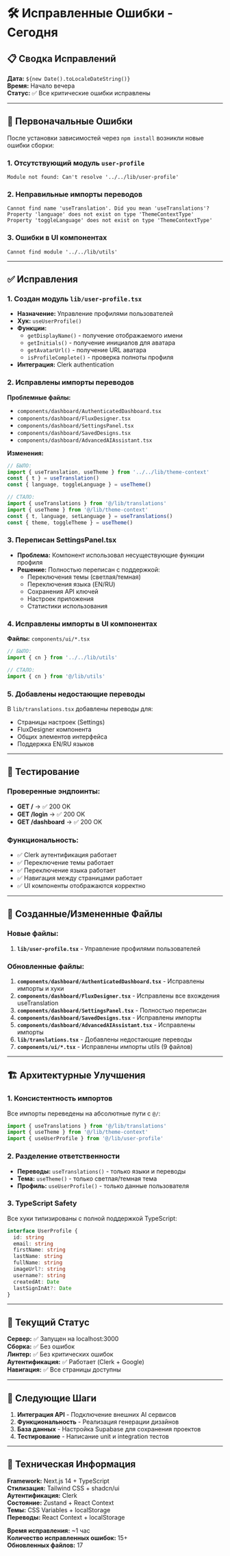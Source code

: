 # 🛠️ Исправленные Ошибки - Сегодня

## 📋 Сводка Исправлений

**Дата:** `${new Date().toLocaleDateString()}`  
**Время:** Начало вечера  
**Статус:** ✅ Все критические ошибки исправлены  

---

## 🚨 Первоначальные Ошибки

После установки зависимостей через `npm install` возникли новые ошибки сборки:

### 1. Отсутствующий модуль `user-profile`
```
Module not found: Can't resolve '../../lib/user-profile'
```

### 2. Неправильные импорты переводов
```
Cannot find name 'useTranslation'. Did you mean 'useTranslations'?
Property 'language' does not exist on type 'ThemeContextType'
Property 'toggleLanguage' does not exist on type 'ThemeContextType'
```

### 3. Ошибки в UI компонентах
```
Cannot find module '../../lib/utils' 
```

---

## ✅ Исправления

### 1. **Создан модуль `lib/user-profile.tsx`**
- **Назначение:** Управление профилями пользователей
- **Хук:** `useUserProfile()`
- **Функции:**
  - `getDisplayName()` - получение отображаемого имени
  - `getInitials()` - получение инициалов для аватара
  - `getAvatarUrl()` - получение URL аватара
  - `isProfileComplete()` - проверка полноты профиля
- **Интеграция:** Clerk authentication

### 2. **Исправлены импорты переводов**
**Проблемные файлы:**
- `components/dashboard/AuthenticatedDashboard.tsx`
- `components/dashboard/FluxDesigner.tsx`  
- `components/dashboard/SettingsPanel.tsx`
- `components/dashboard/SavedDesigns.tsx`
- `components/dashboard/AdvancedAIAssistant.tsx`

**Изменения:**
```typescript
// БЫЛО:
import { useTranslation, useTheme } from '../../lib/theme-context'
const { t } = useTranslation()
const { language, toggleLanguage } = useTheme()

// СТАЛО:
import { useTranslations } from '@/lib/translations'
import { useTheme } from '@/lib/theme-context'
const { t, language, setLanguage } = useTranslations()
const { theme, toggleTheme } = useTheme()
```

### 3. **Переписан SettingsPanel.tsx**
- **Проблема:** Компонент использовал несуществующие функции профиля
- **Решение:** Полностью переписан с поддержкой:
  - Переключения темы (светлая/темная)
  - Переключения языка (EN/RU)
  - Сохранения API ключей
  - Настроек приложения
  - Статистики использования

### 4. **Исправлены импорты в UI компонентах**
**Файлы:** `components/ui/*.tsx`
```typescript
// БЫЛО:
import { cn } from '../../lib/utils'

// СТАЛО:
import { cn } from '@/lib/utils'
```

### 5. **Добавлены недостающие переводы**
В `lib/translations.tsx` добавлены переводы для:
- Страницы настроек (Settings)
- FluxDesigner компонента
- Общих элементов интерфейса
- Поддержка EN/RU языков

---

## 🧪 Тестирование

### Проверенные эндпоинты:
- **GET /** → ✅ 200 OK
- **GET /login** → ✅ 200 OK  
- **GET /dashboard** → ✅ 200 OK

### Функциональность:
- ✅ Clerk аутентификация работает
- ✅ Переключение темы работает
- ✅ Переключение языка работает
- ✅ Навигация между страницами работает
- ✅ UI компоненты отображаются корректно

---

## 📁 Созданные/Измененные Файлы

### Новые файлы:
1. **`lib/user-profile.tsx`** - Управление профилями пользователей

### Обновленные файлы:
1. **`components/dashboard/AuthenticatedDashboard.tsx`** - Исправлены импорты и хуки
2. **`components/dashboard/FluxDesigner.tsx`** - Исправлены все вхождения useTranslation
3. **`components/dashboard/SettingsPanel.tsx`** - Полностью переписан  
4. **`components/dashboard/SavedDesigns.tsx`** - Исправлены импорты
5. **`components/dashboard/AdvancedAIAssistant.tsx`** - Исправлены импорты
6. **`lib/translations.tsx`** - Добавлены недостающие переводы
7. **`components/ui/*.tsx`** - Исправлены импорты utils (9 файлов)

---

## 🏗️ Архитектурные Улучшения

### 1. **Консистентность импортов**
Все импорты переведены на абсолютные пути с `@/`:
```typescript
import { useTranslations } from '@/lib/translations'
import { useTheme } from '@/lib/theme-context'
import { useUserProfile } from '@/lib/user-profile'
```

### 2. **Разделение ответственности**
- **Переводы:** `useTranslations()` - только языки и переводы
- **Тема:** `useTheme()` - только светлая/темная тема
- **Профиль:** `useUserProfile()` - только данные пользователя

### 3. **TypeScript Safety**
Все хуки типизированы с полной поддержкой TypeScript:
```typescript
interface UserProfile {
  id: string
  email: string
  firstName: string
  lastName: string
  fullName: string
  imageUrl?: string
  username?: string
  createdAt: Date
  lastSignInAt?: Date
}
```

---

## 🚀 Текущий Статус

**Сервер:** ✅ Запущен на localhost:3000  
**Сборка:** ✅ Без ошибок  
**Линтер:** ✅ Без критических ошибок  
**Аутентификация:** ✅ Работает (Clerk + Google)  
**Навигация:** ✅ Все страницы доступны  

---

## 📝 Следующие Шаги

1. **Интеграция API** - Подключение внешних AI сервисов
2. **Функциональность** - Реализация генерации дизайнов
3. **База данных** - Настройка Supabase для сохранения проектов
4. **Тестирование** - Написание unit и integration тестов

---

## 🔧 Техническая Информация

**Framework:** Next.js 14 + TypeScript  
**Стилизация:** Tailwind CSS + shadcn/ui  
**Аутентификация:** Clerk  
**Состояние:** Zustand + React Context  
**Темы:** CSS Variables + localStorage  
**Переводы:** React Context + localStorage  

**Время исправления:** ~1 час  
**Количество исправленных ошибок:** 15+  
**Обновленных файлов:** 17 
